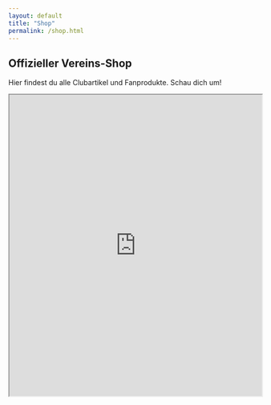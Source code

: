 ```yaml
---
layout: default
title: "Shop"
permalink: /shop.html
---
```


<h2>Offizieller Vereins-Shop</h2>
<p>Hier findest du alle Clubartikel und Fanprodukte. Schau dich um!</p>

<!-- iFrame für den Shop -->
<div class="iframe-container">
    <iframe
        src="https://www.hockeyfriends.com/c/clublinien/buerscher-hc"
        title="Shop - Hockeyfriends"
        width="100%"
        height="600px"
        loading="lazy">
    </iframe>
</div>
